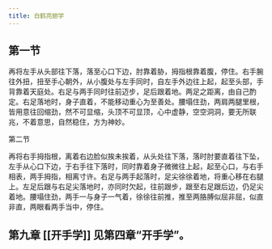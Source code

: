 ```yaml
---
title: 白鹤亮翅学
---
```


## 第一节

再将左手从头部往下落，落至心口下边，肘靠着胁，拇指根靠着腹，停住。右手腕往外扭，扭至手心朝外，从小腹处与左手同时，自左手外边往上起，起至头部，手背靠着天庭处。右足与两手同时往前迈步，足后跟着地。两足之距离，由自己酌定。右足落地时，身子直着，不能移动重心为至善处。腰塌住劲，两肩两腿里根，皆用意往回缩劲，然不可显缩，头顶不可显顶，心中虚静，空空洞洞，要无所联兆，不着意思，自然稳住，方为神妙。

第二节

再将右手拇指根，离着右边脸似挨未挨着，从头处往下落，落时肘要直着往下坠，左手从心口下边，于右手往下落时，同时靠着身子微微往上起，起至心口，与右手相表，两手拇指，相离寸许。右足与两手起落时，足尖徐徐着地，将重心移在右腿上。左足后跟与右足尖落地时，亦同时欠起，往前跟步，跟至右足跟后边，仍足尖着地。腰塌住劲，两手一与身子一气着，徐徐往前推，推至两胳膊似屈非屈，似直非直，两眼看两手当中，停住。
## 第九章 [[开手学]] 见第四章“开手学”。
##
